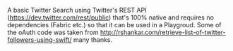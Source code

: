 A basic Twitter Search using Twitter's REST API (https://dev.twitter.com/rest/public) that's 100% native and requires no dependencies (Fabric etc.) so that it can be used in a Playgroud.  Some of the oAuth code was taken from http://rshankar.com/retrieve-list-of-twitter-followers-using-swift/ many thanks.  



